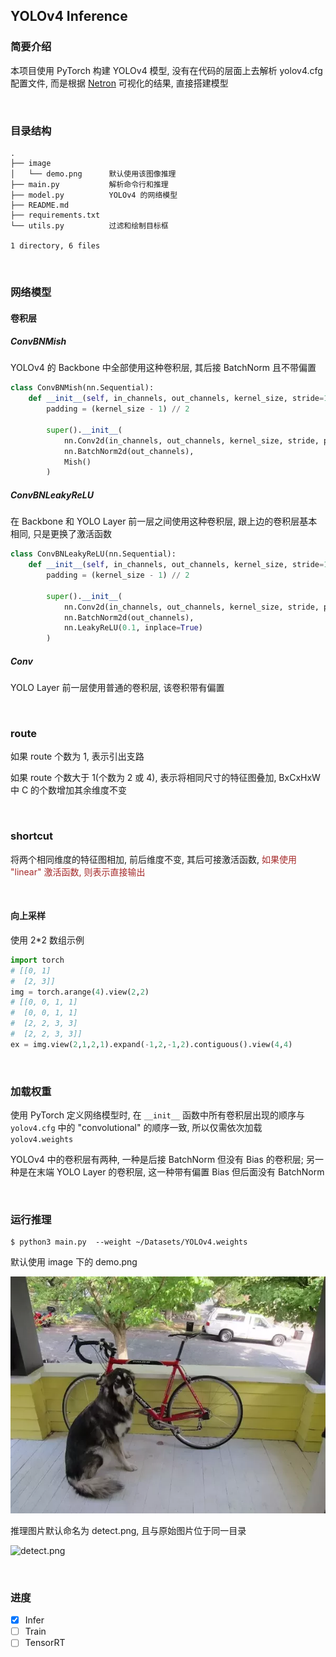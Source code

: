## YOLOv4 Inference
### 简要介绍

本项目使用 PyTorch 构建 YOLOv4 模型, 没有在代码的层面上去解析 yolov4.cfg 配置文件, 而是根据 [Netron](https://github.com/lutzroeder/netron) 可视化的结果, 直接搭建模型

<br>

### 目录结构

```
.
├── image
│   └── demo.png      默认使用该图像推理
├── main.py           解析命令行和推理
├── model.py          YOLOv4 的网络模型
├── README.md
├── requirements.txt
└── utils.py          过滤和绘制目标框

1 directory, 6 files
```

<br>

### 网络模型

#### 卷积层

##### ConvBNMish

YOLOv4 的 Backbone 中全部使用这种卷积层, 其后接 BatchNorm 且不带偏置

```python
class ConvBNMish(nn.Sequential):
    def __init__(self, in_channels, out_channels, kernel_size, stride=1):
        padding = (kernel_size - 1) // 2

        super().__init__(
            nn.Conv2d(in_channels, out_channels, kernel_size, stride, padding, bias=False),
            nn.BatchNorm2d(out_channels),
            Mish()
        )
```

##### ConvBNLeakyReLU

在 Backbone 和 YOLO Layer 前一层之间使用这种卷积层, 跟上边的卷积层基本相同, 只是更换了激活函数

```python
class ConvBNLeakyReLU(nn.Sequential):
    def __init__(self, in_channels, out_channels, kernel_size, stride=1):
        padding = (kernel_size - 1) // 2

        super().__init__(
            nn.Conv2d(in_channels, out_channels, kernel_size, stride, padding, bias=False),
            nn.BatchNorm2d(out_channels),
            nn.LeakyReLU(0.1, inplace=True)
        )
```

##### Conv

 YOLO Layer 前一层使用普通的卷积层, 该卷积带有偏置

<br>

### route

如果 route 个数为 1, 表示引出支路

如果 route 个数大于 1(个数为 2 或 4), 表示将相同尺寸的特征图叠加, BxCxHxW中 C 的个数增加其余维度不变

<br>

### shortcut

将两个相同维度的特征图相加, 前后维度不变, 其后可接激活函数, <font color="brown">如果使用 "linear" 激活函数, 则表示直接输出</font>

<br>

#### 向上采样

使用 2*2 数组示例

```python
import torch
# [[0, 1]
#  [2, 3]]
img = torch.arange(4).view(2,2)
# [[0, 0, 1, 1]
#  [0, 0, 1, 1]
#  [2, 2, 3, 3]
#  [2, 2, 3, 3]]
ex = img.view(2,1,2,1).expand(-1,2,-1,2).contiguous().view(4,4)
```

<br>

### 加载权重

使用 PyTorch 定义网络模型时, 在 `__init__` 函数中所有卷积层出现的顺序与 `yolov4.cfg` 中的 "convolutional" 的顺序一致, 所以仅需依次加载 `yolov4.weights` 



YOLOv4 中的卷积层有两种, 一种是后接 BatchNorm 但没有 Bias 的卷积层; 另一种是在末端 YOLO Layer 的卷积层, 这一种带有偏置 Bias 但后面没有 BatchNorm

<br>

### 运行推理

```shell
$ python3 main.py  --weight ~/Datasets/YOLOv4.weights
```

默认使用 image 下的 demo.png

![demo](image/demo.png)

推理图片默认命名为 detect.png, 且与原始图片位于同一目录

![detect.png](https://i.loli.net/2020/09/11/uzIJ7iso3GaY8UX.png)

<br>

### 进度

- [x] Infer
- [ ] Train
- [ ] TensorRT
